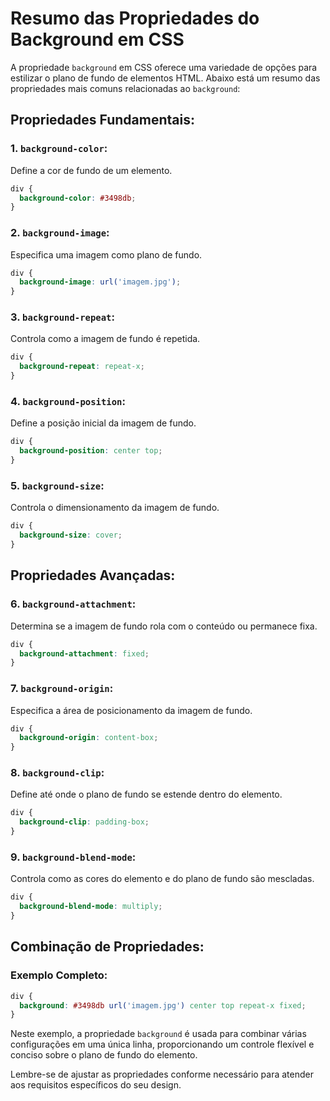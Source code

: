 # Resumo das Propriedades do Background em CSS

A propriedade `background` em CSS oferece uma variedade de opções para estilizar o plano de fundo de elementos HTML. Abaixo está um resumo das propriedades mais comuns relacionadas ao `background`:

## Propriedades Fundamentais:

### 1. `background-color`:

Define a cor de fundo de um elemento.

```css
div {
  background-color: #3498db;
}
```

### 2. `background-image`:

Especifica uma imagem como plano de fundo.

```css
div {
  background-image: url('imagem.jpg');
}
```

### 3. `background-repeat`:

Controla como a imagem de fundo é repetida.

```css
div {
  background-repeat: repeat-x;
}
```

### 4. `background-position`:

Define a posição inicial da imagem de fundo.

```css
div {
  background-position: center top;
}
```

### 5. `background-size`:

Controla o dimensionamento da imagem de fundo.

```css
div {
  background-size: cover;
}
```

## Propriedades Avançadas:

### 6. `background-attachment`:

Determina se a imagem de fundo rola com o conteúdo ou permanece fixa.

```css
div {
  background-attachment: fixed;
}
```

### 7. `background-origin`:

Especifica a área de posicionamento da imagem de fundo.

```css
div {
  background-origin: content-box;
}
```

### 8. `background-clip`:

Define até onde o plano de fundo se estende dentro do elemento.

```css
div {
  background-clip: padding-box;
}
```

### 9. `background-blend-mode`:

Controla como as cores do elemento e do plano de fundo são mescladas.

```css
div {
  background-blend-mode: multiply;
}
```

## Combinação de Propriedades:

### Exemplo Completo:

```css
div {
  background: #3498db url('imagem.jpg') center top repeat-x fixed;
}
```

Neste exemplo, a propriedade `background` é usada para combinar várias configurações em uma única linha, proporcionando um controle flexível e conciso sobre o plano de fundo do elemento.

Lembre-se de ajustar as propriedades conforme necessário para atender aos requisitos específicos do seu design.